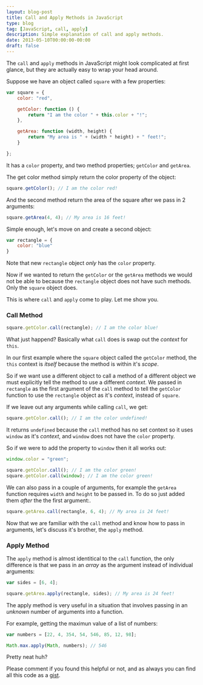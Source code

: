 ```yaml
---
layout: blog-post
title: Call and Apply Methods in JavaScript
type: blog
tag: [JavaScript, call, apply]
description: Simple explanation of call and apply methods.
date: 2013-05-10T00:00:00-00:00
draft: false
---
```

The `call` and `apply` methods in JavaScript might look complicated at first glance, but they are actually easy to wrap your head around.

Suppose we have an object called `square` with a few properties:

```javascript
var square = {
	color: "red",

	getColor: function () {
		return "I am the color " + this.color + "!";
	},

	getArea: function (width, height) {
		return "My area is " + (width * height) + " feet!";
	}

};
```

It has a `color` property, and two method properties; `getColor` and `getArea`.

The get color method simply return the color property of the object:

```javascript
square.getColor(); // I am the color red!
```

And the second method return the area of the square after we pass in 2 arguments:

```javascript
square.getArea(4, 4); // My area is 16 feet!
```

Simple enough, let's move on and create a second object:

```javascript
var rectangle = {
	color: "blue"
}
```

Note that new `rectangle` object *only* has the `color` property.

Now if we wanted to return the `getColor` or the `getArea` methods we would not be able to because the `rectangle` object does not have such methods. Only the `square` object does.

This is where `call` and `apply` come to play. Let me show you.

### Call Method

```javascript
square.getColor.call(rectangle); // I am the color blue!
```

What just happend? Basically what `call` does is swap out the *context* for `this`.

In our first example where the `square` object called the `getColor` method, the `this` context is *itself* because the method is within it's *scope*.

So if we want use a different object to call a method of a different object we must explicitly tell the method to use a different *context*. We passed in `rectangle` as the first argument of the `call` method to tell the `getColor` function to use the `rectangle` object as it's *context*, instead of `square`.

If we leave out any arguments while calling `call`, we get:

```javascript
square.getColor.call(); // I am the color undefined!
```

It returns `undefined` because the `call` method has no set context so it uses `window` as it's *context*, and `window` does not have the `color` property.

So if we were to add the property to `window` then it all works out:

```javascript
window.color = "green";

square.getColor.call(); // I am the color green!
square.getColor.call(window); // I am the color green!
```

We can also pass in a couple of arguments, for example the `getArea` function requires `width` and `height` to be passed in. To do so just added them *after* the the first argument:.

```javascript
square.getArea.call(rectangle, 6, 4); // My area is 24 feet!
```

Now that we are familiar with the `call` method and know how to pass in arguments, let's discuss it's brother, the `apply` method.

### Apply Method

The `apply` method is almost identitical to the `call` function, the only difference is that we pass in an *array* as the argument instead of individual arguments:

```javascript
var sides = [6, 4];

square.getArea.apply(rectangle, sides); // My area is 24 feet!
```

The apply method is very useful in a situation that involves passing in an *unknown* number of arguments into a function.

For example, getting the maximun value of a list of numbers:

```javascript
var numbers = [22, 4, 354, 54, 546, 85, 12, 98];

Math.max.apply(Math, numbers); // 546
```

Pretty neat huh?

Please comment if you found this helpful or not, and as always you can find all this code as a [gist](https://gist.github.com/miguelmota/5598264).
